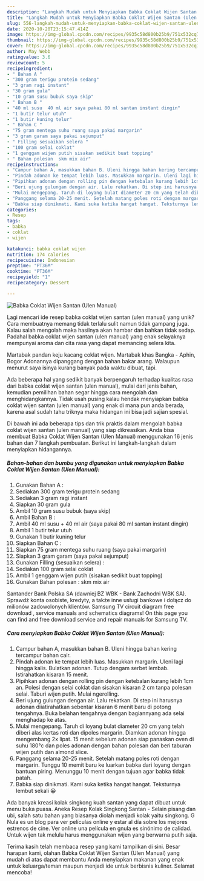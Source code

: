 ```yaml
---
description: "Langkah Mudah untuk Menyiapkan Babka Coklat Wijen Santan (Ulen Manual) yang Bikin Ngiler"
title: "Langkah Mudah untuk Menyiapkan Babka Coklat Wijen Santan (Ulen Manual) yang Bikin Ngiler"
slug: 556-langkah-mudah-untuk-menyiapkan-babka-coklat-wijen-santan-ulen-manual-yang-bikin-ngiler
date: 2020-10-20T23:15:47.414Z
image: https://img-global.cpcdn.com/recipes/9935c58d800b25b9/751x532cq70/babka-coklat-wijen-santan-ulen-manual-foto-resep-utama.jpg
thumbnail: https://img-global.cpcdn.com/recipes/9935c58d800b25b9/751x532cq70/babka-coklat-wijen-santan-ulen-manual-foto-resep-utama.jpg
cover: https://img-global.cpcdn.com/recipes/9935c58d800b25b9/751x532cq70/babka-coklat-wijen-santan-ulen-manual-foto-resep-utama.jpg
author: May Webb
ratingvalue: 3.6
reviewcount: 5
recipeingredient:
- " Bahan A "
- "300 gram terigu protein sedang"
- "3 gram ragi instant"
- "30 gram gula"
- "10 gram susu bubuk saya skip"
- " Bahan B "
- "40 ml susu  40 ml air saya pakai 80 ml santan instant dingin"
- "1 butir telur utuh"
- "1 butir kuning telur"
- " Bahan C "
- "75 gram mentega suhu ruang saya pakai margarin"
- "3 gram garam saya pakai sejumput"
- " Filling sesuaikan selera "
- "100 gram selai coklat"
- "1 genggam wijen putih sisakan sedikit buat topping"
- " Bahan polesan  skm mix air"
recipeinstructions:
- "Campur bahan A, masukkan bahan B. Uleni hingga bahan kering tercampur bahan cair."
- "Pindah adonan ke tempat lebih luas. Masukkan margarin. Uleni lagi hingga kalis. Bulatkan adonan. Tutup dengam serbet lembab. Istirahatkan kisaran 15 menit."
- "Pipihkan adonan dengan rolling pin dengan ketebalan kurang lebih 1cm an. Polesi dengan selai coklat dan sisakan kisaran 2 cm tanpa polesan selai. Taburi wijen putih. Mulai ngerolling."
- "Beri ujung gulungan dengan air. Lalu rekatkan. Di step ini harusnya adonan diiatirahatkan sebentar kisaran 6 menit baru di potong tengahnya. Buka belahan tengahnya dengan bagiannyang ada selai menghadap ke atas."
- "Mulai mengepang. Taruh di loyang bulat diameter 20 cm yang telah diberi alas kertas roti dan dipoles margarin. Diamkan adonan hingga mengembang 2x lipat. 15 menit sebelum adonan siap panaskan oven di suhu 180°c dan poles adonan dengan bahan polesan dan beri taburan wijen putih dan almond slice."
- "Panggang selama 20-25 menit. Setelah matang poles roti dengan margarin. Tunggu 10 memit baru ke luarkan babka dari loyang dengan bantuan piring. Menunggu 10 menit dengan tujuan agar babka tidak patah."
- "Babka siap dinikmati. Kami suka ketika hangat hangat. Teksturnya lembut sekali 😀"
categories:
- Resep
tags:
- babka
- coklat
- wijen

katakunci: babka coklat wijen 
nutrition: 174 calories
recipecuisine: Indonesian
preptime: "PT36M"
cooktime: "PT36M"
recipeyield: "1"
recipecategory: Dessert

---
```



![Babka Coklat Wijen Santan (Ulen Manual)](https://img-global.cpcdn.com/recipes/9935c58d800b25b9/751x532cq70/babka-coklat-wijen-santan-ulen-manual-foto-resep-utama.jpg)

Lagi mencari ide resep babka coklat wijen santan (ulen manual) yang unik? Cara membuatnya memang tidak terlalu sulit namun tidak gampang juga. Kalau salah mengolah maka hasilnya akan hambar dan bahkan tidak sedap. Padahal babka coklat wijen santan (ulen manual) yang enak selayaknya mempunyai aroma dan cita rasa yang dapat memancing selera kita.

Martabak pandan keju kacang coklat wijen. Martabak khas Bangka - Aphin, Bogor Adonannya dipanggang dengan bahan bakar arang. Walaupun menurut saya isinya kurang banyak pada waktu dibuat, tapi.

Ada beberapa hal yang sedikit banyak berpengaruh terhadap kualitas rasa dari babka coklat wijen santan (ulen manual), mulai dari jenis bahan, kemudian pemilihan bahan segar hingga cara mengolah dan menghidangkannya. Tidak usah pusing kalau hendak menyiapkan babka coklat wijen santan (ulen manual) yang enak di mana pun anda berada, karena asal sudah tahu triknya maka hidangan ini bisa jadi sajian spesial.


Di bawah ini ada beberapa tips dan trik praktis dalam mengolah babka coklat wijen santan (ulen manual) yang siap dikreasikan. Anda bisa membuat Babka Coklat Wijen Santan (Ulen Manual) menggunakan 16 jenis bahan dan 7 langkah pembuatan. Berikut ini langkah-langkah dalam menyiapkan hidangannya.

<!--inarticleads1-->

##### Bahan-bahan dan bumbu yang digunakan untuk menyiapkan Babka Coklat Wijen Santan (Ulen Manual):

1. Gunakan  Bahan A :
1. Sediakan 300 gram terigu protein sedang
1. Sediakan 3 gram ragi instant
1. Siapkan 30 gram gula
1. Ambil 10 gram susu bubuk (saya skip)
1. Ambil  Bahan B :
1. Ambil 40 ml susu + 40 ml air (saya pakai 80 ml santan instant dingin)
1. Ambil 1 butir telur utuh
1. Gunakan 1 butir kuning telur
1. Siapkan  Bahan C :
1. Siapkan 75 gram mentega suhu ruang (saya pakai margarin)
1. Siapkan 3 gram garam (saya pakai sejumput)
1. Gunakan  Filling (sesuaikan selera) :
1. Sediakan 100 gram selai coklat
1. Ambil 1 genggam wijen putih (sisakan sedikit buat topping)
1. Gunakan  Bahan polesan : skm mix air


Santander Bank Polska SA (dawniej BZ WBK - Bank Zachodni WBK SA). Sprawdź konta osobiste, kredyty, a także inne usługi bankowe i dołącz do milionów zadowolonych klientów. Samsung TV circuit diagram free download , service manuals and schematics diagrams! On this page you can find and free download service and repair manuals for Samsung TV. 

<!--inarticleads2-->

##### Cara menyiapkan Babka Coklat Wijen Santan (Ulen Manual):

1. Campur bahan A, masukkan bahan B. Uleni hingga bahan kering tercampur bahan cair.
1. Pindah adonan ke tempat lebih luas. Masukkan margarin. Uleni lagi hingga kalis. Bulatkan adonan. Tutup dengam serbet lembab. Istirahatkan kisaran 15 menit.
1. Pipihkan adonan dengan rolling pin dengan ketebalan kurang lebih 1cm an. Polesi dengan selai coklat dan sisakan kisaran 2 cm tanpa polesan selai. Taburi wijen putih. Mulai ngerolling.
1. Beri ujung gulungan dengan air. Lalu rekatkan. Di step ini harusnya adonan diiatirahatkan sebentar kisaran 6 menit baru di potong tengahnya. Buka belahan tengahnya dengan bagiannyang ada selai menghadap ke atas.
1. Mulai mengepang. Taruh di loyang bulat diameter 20 cm yang telah diberi alas kertas roti dan dipoles margarin. Diamkan adonan hingga mengembang 2x lipat. 15 menit sebelum adonan siap panaskan oven di suhu 180°c dan poles adonan dengan bahan polesan dan beri taburan wijen putih dan almond slice.
1. Panggang selama 20-25 menit. Setelah matang poles roti dengan margarin. Tunggu 10 memit baru ke luarkan babka dari loyang dengan bantuan piring. Menunggu 10 menit dengan tujuan agar babka tidak patah.
1. Babka siap dinikmati. Kami suka ketika hangat hangat. Teksturnya lembut sekali 😀


Ada banyak kreasi kolak singkong kuah santan yang dapat dibuat untuk menu buka puasa. Aneka Resep Kolak Singkong Santan - Selain pisang dan ubi, salah satu bahan yang biasanya diolah menjadi kolak yaitu singkong. G Nula es un blog para ver películas online y estar al día sobre los mejores estrenos de cine. Ver online una película en gnula es sinónimo de calidad. Untuk wijen tak melulu harus menggunakan wijen yang berwarna putih saja. 

Terima kasih telah membaca resep yang kami tampilkan di sini. Besar harapan kami, olahan Babka Coklat Wijen Santan (Ulen Manual) yang mudah di atas dapat membantu Anda menyiapkan makanan yang enak untuk keluarga/teman maupun menjadi ide untuk berbisnis kuliner. Selamat mencoba!
